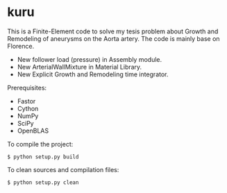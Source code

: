 # kuru

This is a Finite-Element code to solve my tesis problem about Growth and Remodeling of aneurysms on the Aorta artery. The code is mainly base on Florence.

- New follower load (pressure) in Assembly module.
- New ArterialWallMixture in Material Library.
- New Explicit Growth and Remodeling time integrator.

Prerequisites:

- Fastor
- Cython
- NumPy
- SciPy
- OpenBLAS


To compile the project:

```
$ python setup.py build
```

To clean sources and compilation files:

```
$ python setup.py clean
```
